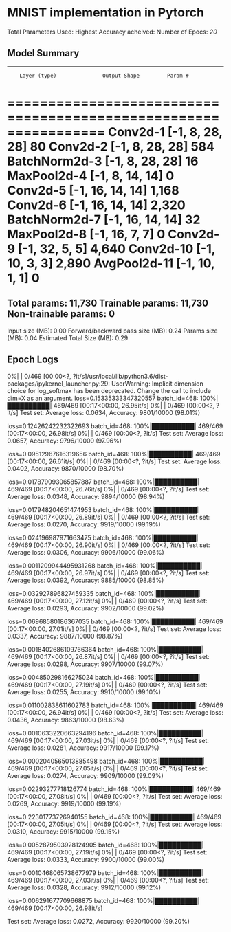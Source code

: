# MNIST implementation in Pytorch

Total Parameters Used:
Highest Accuracy acheived:
Number of Epocs: *20*

## Model Summary

----------------------------------------------------------------
        Layer (type)               Output Shape         Param #
================================================================
            Conv2d-1            [-1, 8, 28, 28]              80
            Conv2d-2            [-1, 8, 28, 28]             584
       BatchNorm2d-3            [-1, 8, 28, 28]              16
         MaxPool2d-4            [-1, 8, 14, 14]               0
            Conv2d-5           [-1, 16, 14, 14]           1,168
            Conv2d-6           [-1, 16, 14, 14]           2,320
       BatchNorm2d-7           [-1, 16, 14, 14]              32
         MaxPool2d-8             [-1, 16, 7, 7]               0
            Conv2d-9             [-1, 32, 5, 5]           4,640
           Conv2d-10             [-1, 10, 3, 3]           2,890
        AvgPool2d-11             [-1, 10, 1, 1]               0
================================================================
Total params: 11,730
Trainable params: 11,730
Non-trainable params: 0
----------------------------------------------------------------
Input size (MB): 0.00
Forward/backward pass size (MB): 0.24
Params size (MB): 0.04
Estimated Total Size (MB): 0.29


## Epoch Logs

0%|          | 0/469 [00:00<?, ?it/s]/usr/local/lib/python3.6/dist-packages/ipykernel_launcher.py:29: UserWarning: Implicit dimension choice for log_softmax has been deprecated. Change the call to include dim=X as an argument.
loss=0.15335333347320557 batch_id=468: 100%|██████████| 469/469 [00:17<00:00, 26.95it/s]
  0%|          | 0/469 [00:00<?, ?it/s]
Test set: Average loss: 0.0634, Accuracy: 9801/10000 (98.01%)

loss=0.12426242232322693 batch_id=468: 100%|██████████| 469/469 [00:17<00:00, 26.98it/s]
  0%|          | 0/469 [00:00<?, ?it/s]
Test set: Average loss: 0.0657, Accuracy: 9796/10000 (97.96%)

loss=0.09512967616319656 batch_id=468: 100%|██████████| 469/469 [00:17<00:00, 26.61it/s]
  0%|          | 0/469 [00:00<?, ?it/s]
Test set: Average loss: 0.0402, Accuracy: 9870/10000 (98.70%)

loss=0.017879093065857887 batch_id=468: 100%|██████████| 469/469 [00:17<00:00, 26.76it/s]
  0%|          | 0/469 [00:00<?, ?it/s]
Test set: Average loss: 0.0348, Accuracy: 9894/10000 (98.94%)

loss=0.017948204651474953 batch_id=468: 100%|██████████| 469/469 [00:17<00:00, 26.89it/s]
  0%|          | 0/469 [00:00<?, ?it/s]
Test set: Average loss: 0.0270, Accuracy: 9919/10000 (99.19%)

loss=0.024196987971663475 batch_id=468: 100%|██████████| 469/469 [00:17<00:00, 26.90it/s]
  0%|          | 0/469 [00:00<?, ?it/s]
Test set: Average loss: 0.0306, Accuracy: 9906/10000 (99.06%)

loss=0.0011209944495931268 batch_id=468: 100%|██████████| 469/469 [00:17<00:00, 26.97it/s]
  0%|          | 0/469 [00:00<?, ?it/s]
Test set: Average loss: 0.0392, Accuracy: 9885/10000 (98.85%)

loss=0.032927896827459335 batch_id=468: 100%|██████████| 469/469 [00:17<00:00, 27.12it/s]
  0%|          | 0/469 [00:00<?, ?it/s]
Test set: Average loss: 0.0293, Accuracy: 9902/10000 (99.02%)

loss=0.06968580186367035 batch_id=468: 100%|██████████| 469/469 [00:17<00:00, 27.01it/s]
  0%|          | 0/469 [00:00<?, ?it/s]
Test set: Average loss: 0.0337, Accuracy: 9887/10000 (98.87%)

loss=0.0018402686109766364 batch_id=468: 100%|██████████| 469/469 [00:17<00:00, 26.87it/s]
  0%|          | 0/469 [00:00<?, ?it/s]
Test set: Average loss: 0.0298, Accuracy: 9907/10000 (99.07%)

loss=0.004850298166275024 batch_id=468: 100%|██████████| 469/469 [00:17<00:00, 27.19it/s]
  0%|          | 0/469 [00:00<?, ?it/s]
Test set: Average loss: 0.0255, Accuracy: 9910/10000 (99.10%)

loss=0.011002838611602783 batch_id=468: 100%|██████████| 469/469 [00:17<00:00, 26.94it/s]
  0%|          | 0/469 [00:00<?, ?it/s]
Test set: Average loss: 0.0436, Accuracy: 9863/10000 (98.63%)

loss=0.0010633220663294196 batch_id=468: 100%|██████████| 469/469 [00:17<00:00, 27.03it/s]
  0%|          | 0/469 [00:00<?, ?it/s]
Test set: Average loss: 0.0281, Accuracy: 9917/10000 (99.17%)

loss=0.0002040565013885498 batch_id=468: 100%|██████████| 469/469 [00:17<00:00, 27.05it/s]
  0%|          | 0/469 [00:00<?, ?it/s]
Test set: Average loss: 0.0274, Accuracy: 9909/10000 (99.09%)

loss=0.02293277718126774 batch_id=468: 100%|██████████| 469/469 [00:17<00:00, 27.08it/s]
  0%|          | 0/469 [00:00<?, ?it/s]
Test set: Average loss: 0.0269, Accuracy: 9919/10000 (99.19%)

loss=0.22301773726940155 batch_id=468: 100%|██████████| 469/469 [00:17<00:00, 27.05it/s]
  0%|          | 0/469 [00:00<?, ?it/s]
Test set: Average loss: 0.0310, Accuracy: 9915/10000 (99.15%)

loss=0.0052879503928124905 batch_id=468: 100%|██████████| 469/469 [00:17<00:00, 27.19it/s]
  0%|          | 0/469 [00:00<?, ?it/s]
Test set: Average loss: 0.0333, Accuracy: 9900/10000 (99.00%)

loss=0.0010468065738677979 batch_id=468: 100%|██████████| 469/469 [00:17<00:00, 27.03it/s]
  0%|          | 0/469 [00:00<?, ?it/s]
Test set: Average loss: 0.0328, Accuracy: 9912/10000 (99.12%)

loss=0.006291677709668875 batch_id=468: 100%|██████████| 469/469 [00:17<00:00, 26.98it/s]

Test set: Average loss: 0.0272, Accuracy: 9920/10000 (99.20%)

